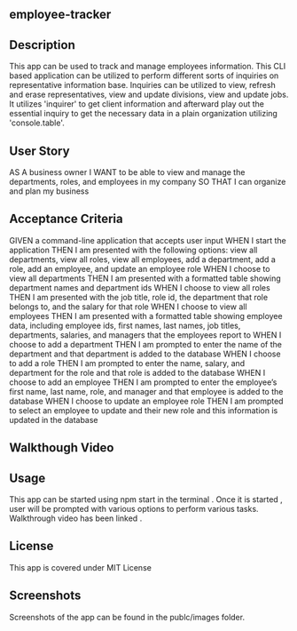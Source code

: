 ## employee-tracker

## Description
This app can be used to track and manage employees information. This CLI based application can be utilized to perform different sorts of inquiries on representative information base. Inquiries can be utilized to view, refresh and erase representatives, view and update divisions, view and update jobs. It utilizes 'inquirer' to get client information and afterward play out the essential inquiry to get the necessary data in a plain organization utilizing 'console.table'.


## User Story
AS A business owner
I WANT to be able to view and manage the departments, roles, and employees in my company
SO THAT I can organize and plan my business

## Acceptance Criteria
GIVEN a command-line application that accepts user input
WHEN I start the application
THEN I am presented with the following options: view all departments, view all roles, view all employees, add a department, add a role, add an employee, and update an employee role
WHEN I choose to view all departments
THEN I am presented with a formatted table showing department names and department ids
WHEN I choose to view all roles
THEN I am presented with the job title, role id, the department that role belongs to, and the salary for that role
WHEN I choose to view all employees
THEN I am presented with a formatted table showing employee data, including employee ids, first names, last names, job titles, departments, salaries, and managers that the employees report to
WHEN I choose to add a department
THEN I am prompted to enter the name of the department and that department is added to the database
WHEN I choose to add a role
THEN I am prompted to enter the name, salary, and department for the role and that role is added to the database
WHEN I choose to add an employee
THEN I am prompted to enter the employee’s first name, last name, role, and manager and that employee is added to the database
WHEN I choose to update an employee role
THEN I am prompted to select an employee to update and their new role and this information is updated in the database 

## Walkthough Video

## Usage 
This app can be started using npm start in the terminal . Once it is started , user will be prompted with various options to perform various tasks. Walkthrough video has been linked . 

## License 
This app is covered under MIT License

## Screenshots
Screenshots of the app can be found in the publc/images folder. 